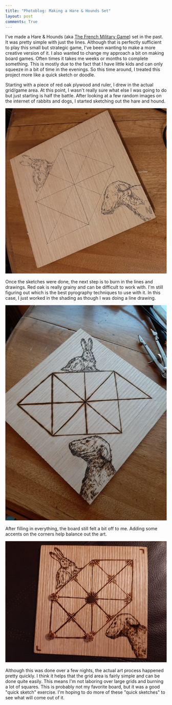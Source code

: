```yaml
---
title: "Photoblog: Making a Hare & Hounds Set"
layout: post
comments: True
---
```

I've made a Hare & Hounds (aka [The French Military Game](https://richgames.xyz/2017/02/20/how-to-play-french-military-game/)) set in the past.  It was pretty simple with just the lines.  Although that is perfectly sufficient to play this small but strategic game, I've been wanting to make a more creative version of it.  I also wanted to change my approach a bit on making board games.  Often times it takes me weeks or months to complete something.  This is mostly due to the fact that I have little kids and can only squeeze in a bit of time in the evenings.  So this time around, I treated this project more like a quick sketch or doodle.   

Starting with a piece of red oak plywood and ruler, I drew in the actual grid/game area.  At this point, I wasn't really sure what else I was going to do but just starting is half the battle.  After looking at a few random images on the internet of rabbits and dogs, I started sketching out the hare and hound.

![hare and hounds drawing](/assets/hare-hounds1.jpg)

Once the sketches were done, the next step is to burn in the lines and drawings.  Red oak is really grainy and can be difficult to work with.  I'm still figuring out which is the best pyrography techniques to use with it.  In this case, I just worked in the shading as though I was doing a line drawing.      

![hand and hound burned in and almost finished](/assets/hare-hounds2.jpg)

After filling in everything, the board still felt a bit off to me.  Adding some accents on the corners help balance out the art.

![hare and hounds complete](/assets/hare-hounds3.jpg)

Although this was done over a few nights, the actual art process happened pretty quickly.  I think it helps that the grid area is fairly simple and can be done quite easily.  This means I'm not laboring over large grids and burning a lot of squares.  This is probably not my favorite board, but it was a good "quick sketch" exercise.  I'm hoping to do more of these "quick sketches" to see what will come out of it.   
